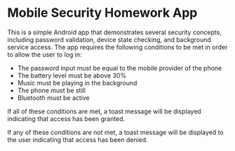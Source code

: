 # Mobile Security Homework App

This is a simple Android app that demonstrates several security concepts, including password validation, device state checking, and background service access. The app requires the following conditions to be met in order to allow the user to log in:

* The password input must be equal to the mobile provider of the phone
* The battery level must be above 30%
* Music must be playing in the background
* The phone must be still
* Bluetooth must be active

If all of these conditions are met, a toast message will be displayed indicating that access has been granted.

If any of these conditions are not met, a toast message will be displayed to the user indicating that access has been denied.
